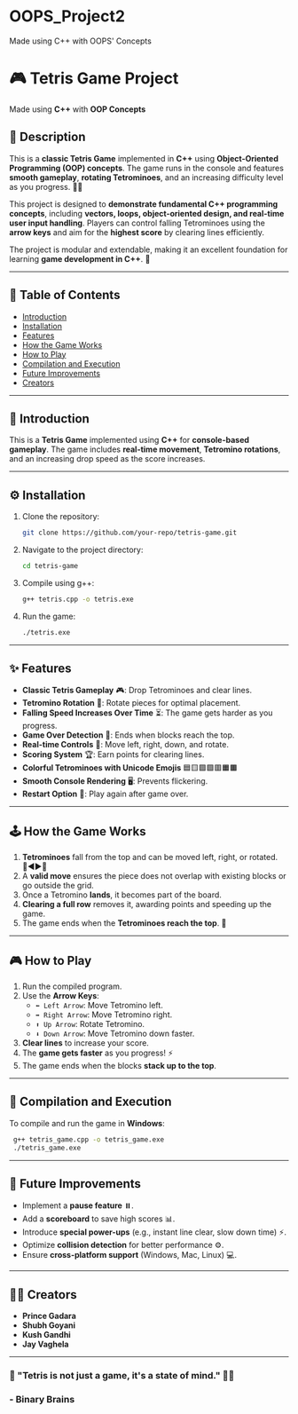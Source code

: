 # OOPS_Project2
Made using C++ with OOPS' Concepts

# 🎮 Tetris Game Project

Made using **C++** with **OOP Concepts**

## 📝 Description

This is a **classic Tetris Game** implemented in **C++** using **Object-Oriented Programming (OOP) concepts**. The game runs in the console and features **smooth gameplay**, **rotating Tetrominoes**, and an increasing difficulty level as you progress. 🧩✨

This project is designed to **demonstrate fundamental C++ programming concepts**, including **vectors, loops, object-oriented design, and real-time user input handling**. Players can control falling Tetrominoes using the **arrow keys** and aim for the **highest score** by clearing lines efficiently.

The project is modular and extendable, making it an excellent foundation for learning **game development in C++**. 🚀

---

## 📌 Table of Contents

- [Introduction](#-introduction)
- [Installation](#-installation)
- [Features](#-features)
- [How the Game Works](#-how-the-game-works)
- [How to Play](#-how-to-play)
- [Compilation and Execution](#-compilation-and-execution)
- [Future Improvements](#-future-improvements)
- [Creators](#-creators)

---

## 🎯 Introduction

This is a **Tetris Game** implemented using **C++** for **console-based gameplay**. The game includes **real-time movement**, **Tetromino rotations**, and an increasing drop speed as the score increases.

---

## ⚙️ Installation

1. Clone the repository:
   ```bash
   git clone https://github.com/your-repo/tetris-game.git
   ```
2. Navigate to the project directory:
   ```bash
   cd tetris-game
   ```
3. Compile using g++:
   ```bash
   g++ tetris.cpp -o tetris.exe
   ```
4. Run the game:
   ```bash
   ./tetris.exe
   ```

---

## ✨ Features

- **Classic Tetris Gameplay** 🎮: Drop Tetrominoes and clear lines.
- **Tetromino Rotation** 🔄: Rotate pieces for optimal placement.
- **Falling Speed Increases Over Time** ⏳: The game gets harder as you progress.
- **Game Over Detection** 🚨: Ends when blocks reach the top.
- **Real-time Controls** 🎯: Move left, right, down, and rotate.
- **Scoring System** 🏆: Earn points for clearing lines.
- **Colorful Tetrominoes with Unicode Emojis** 🟦🟨🟪🟩🟥🟧🟫
- **Smooth Console Rendering** 🖥️: Prevents flickering.
- **Restart Option** 🔁: Play again after game over.

---

## 🕹️ How the Game Works

1. **Tetrominoes** fall from the top and can be moved left, right, or rotated. 🔼◀️▶️🔽
2. A **valid move** ensures the piece does not overlap with existing blocks or go outside the grid.
3. Once a Tetromino **lands**, it becomes part of the board.
4. **Clearing a full row** removes it, awarding points and speeding up the game.
5. The game ends when the **Tetrominoes reach the top**. 🚧

---

## 🎮 How to Play

1. Run the compiled program.
2. Use the **Arrow Keys**:
   - `⬅️ Left Arrow`: Move Tetromino left.
   - `➡️ Right Arrow`: Move Tetromino right.
   - `⬆️ Up Arrow`: Rotate Tetromino.
   - `⬇️ Down Arrow`: Move Tetromino down faster.
3. **Clear lines** to increase your score.
4. The **game gets faster** as you progress! ⚡
5. The game ends when the blocks **stack up to the top**.

---

## 🔧 Compilation and Execution

To compile and run the game in **Windows**:

```sh
 g++ tetris_game.cpp -o tetris_game.exe
 ./tetris_game.exe
```

---

## 🚀 Future Improvements

- Implement a **pause feature** ⏸️.
- Add a **scoreboard** to save high scores 📊.
- Introduce **special power-ups** (e.g., instant line clear, slow down time) ⚡.
- Optimize **collision detection** for better performance ⚙️.
- Ensure **cross-platform support** (Windows, Mac, Linux) 💻.

---

## 👨‍💻 Creators

- **Prince Gadara**
- **Shubh Goyani**
- **Kush Gandhi**
- **Jay Vaghela**

---

### 🎵 "Tetris is not just a game, it's a state of mind." 🧩🔥

### - **Binary Brains**

